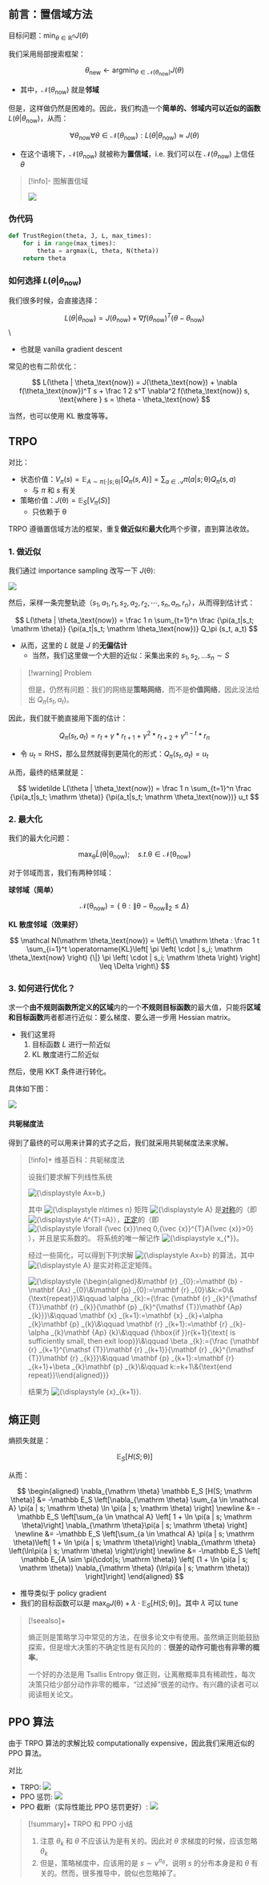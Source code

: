 ## 前言：置信域方法

目标问题：$\min_{\theta \in \mathbb R^n} J(\theta)$

我们采用局部搜索框架：

$$
\theta_\text{new} \leftarrow \mathop{\arg\min}_{\theta \in \mathcal N(\theta_\text{now})} J(\theta)
$$

- 其中，$\mathcal N(\theta_\text{now})$ 就是**邻域**

但是，这样做仍然是困难的。因此，我们构造一个**简单的、邻域内可以近似的函数** $L(\theta | \theta_\text{now})$，从而：

$$
\forall \theta_\text{now} \forall \theta \in \mathcal N(\theta_\text{now}): L(\theta | \theta_\text{now}) \approx J(\theta)
$$

- 在这个语境下，$\mathcal N(\theta_\text{now})$ 就被称为**置信域**，i.e. 我们可以在 $\mathcal N(\theta_\text{now})$ 上信任 $\theta$

> [!info]- 图解置信域
> 
> <img src="https://gitlab.com/mtdickens1998/mtd-images/-/raw/main/img/2024/07/8_20_40_7_202407082040510.png"/>

### 伪代码

```python
def TrustRegion(theta, J, L, max_times):
    for i in range(max_times):
        theta = argmax(L, theta, N(theta))
    return theta
```

### 如何选择 $L(\theta | \theta_\text{now})$

我们很多时候，会直接选择：

$$
L(\theta | \theta_\text{now}) = J(\theta_\text{now}) + \nabla f(\theta_\text{now})^T (\theta - \theta_\text{now})
$$
\
- 也就是 vanilla gradient descent

常见的也有二阶优化：

$$
L(\theta | \theta_\text{now}) = J(\theta_\text{now}) + \nabla f(\theta_\text{now})^T s + \frac 1 2 s^T \nabla^2 f(\theta_\text{now}) s, \text{where } s = \theta - \theta_\text{now}
$$

当然，也可以使用 KL 散度等等。

## TRPO

对比：

- 状态价值：$V_\pi(s) = \mathbb E_{A \sim \pi(\cdot | s; \mathrm\theta)}[Q_\pi(s, A)] = \sum_{a \in \mathcal A} \pi(a | s; \mathrm \theta) Q_\pi(s, a)$
    - 与 $\pi$ 和 $s$ 有关
- 策略价值：$J(\mathrm \theta) = \mathbb E_S [V_\pi (S)]$
    - 只依赖于 $\mathrm \theta$

TRPO 遵循置信域方法的框架，重复**做近似**和**最大化**两个步骤，直到算法收敛。

### 1. 做近似

我们通过 importance sampling 改写一下 $J(\mathrm \theta)$:

<img src="https://gitlab.com/mtdickens1998/mtd-images/-/raw/main/img/2024/07/9_1_9_53_202407090109234.png"/>

然后，采样一条完整轨迹（$s_1, a_1, r_1, s_2, a_2, r_2, \cdots, s_n, a_n, r_n$），从而得到估计式：

$$
L(\theta | \theta_\text{now}) = \frac 1 n \sum_{t=1}^n \frac {\pi(a_t|s_t; \mathrm \theta)} {\pi(a_t|s_t; \mathrm \theta_\text{now})} Q_\pi (s_t, a_t)
$$

- 从而，这里的 $L$ 就是 $J$ 的**无偏估计**
    - 当然，我们这里做一个大胆的近似：采集出来的 $s_1, s_2, \dots s_n \sim S$

> [!warning] Problem
> 
> 但是，仍然有问题：我们的网络是**策略网络**，而不是**价值网络**，因此没法给出 $Q_\pi(s_t, a_t)$。

因此，我们就干脆直接用下面的估计：

$$
Q_\pi(s_t, a_t) = r_t + \gamma \ast r_{t+1} + \gamma^2 \ast r_{t+2} + \gamma^{n-t} \ast r_n
$$

- 令 $u_t = \text{RHS}$，那么显然就得到更简化的形式：$Q_\pi(s_t, a_t) = u_t$

从而，最终的结果就是：

$$
\widetilde L(\theta | \theta_\text{now}) = \frac 1 n \sum_{t=1}^n \frac {\pi(a_t|s_t; \mathrm \theta)} {\pi(a_t|s_t; \mathrm \theta_\text{now})} u_t
$$

### 2. 最大化

我们的最大化问题：

$$
\max_{\mathrm \theta} \widetilde L(\mathrm \theta | \mathrm \theta_\text{now}); \quad s.t. \mathrm \theta \in \mathcal N(\mathrm \theta_\text{now})
$$

对于邻域而言，我们有两种邻域：

**球邻域（简单）**

 $$
 \mathcal N(\mathrm \theta_\text{now}) = \{\ \mathrm \theta : \| \mathrm \theta - \mathrm \theta_\text{now} \|_2 \leq \Delta\}
 $$

**KL 散度邻域（效果好）**

$$
\mathcal N(\mathrm \theta_\text{now}) = \left\{\ \mathrm \theta : \frac 1 t \sum_{i=1}^t \operatorname{KL}\left[ \pi \left( \cdot | s_i; \mathrm \theta_\text{now} \right)  {\|} \pi \left( \cdot | s_i; \mathrm \theta \right) \right] \leq \Delta \right\}
$$

### 3. 如何进行优化？

求一个**由不规则函数所定义的区域**内的一个**不规则目标函数**的最大值，只能将**区域和目标函数**两者都进行近似：要么梯度、要么进一步用 Hessian matrix。

- 我们这里将
    1. 目标函数 $L$ 进行一阶近似
    2. KL 散度进行二阶近似

然后，使用 KKT 条件进行转化。

具体如下图：

[<img src="https://gitlab.com/mtdickens1998/mtd-images/-/raw/main/img/2024/07/9_3_22_45_202407090322073.png"/>](https://hrl.boyuai.com/chapter/2/trpo%E7%AE%97%E6%B3%95#113-%E8%BF%91%E4%BC%BC%E6%B1%82%E8%A7%A3)

#### 共轭梯度法

得到了最终的可以用来计算的式子之后，我们就采用共轭梯度法来求解。

> [!info]+ 维基百科：共轭梯度法
> 
> 设我们要求解下列线性系统
> 
> ![{\displaystyle Ax=b,}](https://wikimedia.org/api/rest_v1/media/math/render/svg/66dbdc9ace4de8b9bdcf2bd7eb7bfb117307e90b)
> 
> 其中 ![{\displaystyle n\times n}](https://wikimedia.org/api/rest_v1/media/math/render/svg/59d2b4cb72e304526cf5b5887147729ea259da78) 矩阵 ![{\displaystyle A}](https://wikimedia.org/api/rest_v1/media/math/render/svg/7daff47fa58cdfd29dc333def748ff5fa4c923e3) 是[对称](https://zh.wikipedia.org/wiki/%E5%B0%8D%E7%A8%B1%E7%9F%A9%E9%99%A3 "对称矩阵")的（即 ![{\displaystyle A^{T}=A}](https://wikimedia.org/api/rest_v1/media/math/render/svg/42a74fbcf03f7eddf2b58f8c0ce38411830f6281)），[正定](https://zh.wikipedia.org/wiki/%E6%AD%A3%E5%AE%9A%E7%9F%A9%E9%98%B5 "正定矩阵")的（即 ![{\displaystyle \forall {\vec {x}}\neq 0,{\vec {x}}^{T}A{\vec {x}}>0}](https://wikimedia.org/api/rest_v1/media/math/render/svg/e07cdde194c6d7f8992054cb6ad0940772882e7f)），并且是实系数的。 将系统的唯一解记作 ![{\displaystyle x_{*}}](https://wikimedia.org/api/rest_v1/media/math/render/svg/54181bafc8b3401909a790683476457984f484ba)。
> 
> 经过一些简化，可以得到下列求解 ![{\displaystyle Ax=b}](https://wikimedia.org/api/rest_v1/media/math/render/svg/c294fb03a23c833d5b3cc6b3cbe40f25f0005745) 的算法，其中 ![{\displaystyle A}](https://wikimedia.org/api/rest_v1/media/math/render/svg/7daff47fa58cdfd29dc333def748ff5fa4c923e3) 是实对称正定矩阵。
> 
> ![{\displaystyle {\begin{aligned}&\mathbf {r} _{0}:=\mathbf {b} -\mathbf {Ax} _{0}\\&\mathbf {p} _{0}:=\mathbf {r} _{0}\\&k:=0\\&{\text{repeat}}\\&\qquad \alpha _{k}:={\frac {\mathbf {r} _{k}^{\mathsf {T}}\mathbf {r} _{k}}{\mathbf {p} _{k}^{\mathsf {T}}\mathbf {Ap} _{k}}}\\&\qquad \mathbf {x} _{k+1}:=\mathbf {x} _{k}+\alpha _{k}\mathbf {p} _{k}\\&\qquad \mathbf {r} _{k+1}:=\mathbf {r} _{k}-\alpha _{k}\mathbf {Ap} _{k}\\&\qquad {\hbox{if }}r_{k+1}{\text{ is sufficiently small, then exit loop}}\\&\qquad \beta _{k}:={\frac {\mathbf {r} _{k+1}^{\mathsf {T}}\mathbf {r} _{k+1}}{\mathbf {r} _{k}^{\mathsf {T}}\mathbf {r} _{k}}}\\&\qquad \mathbf {p} _{k+1}:=\mathbf {r} _{k+1}+\beta _{k}\mathbf {p} _{k}\\&\qquad k:=k+1\\&{\text{end repeat}}\\\end{aligned}}}](https://wikimedia.org/api/rest_v1/media/math/render/svg/65c4a04b3745ab744633eabb5eb2194013f8b240)
> 
> 结果为 ![{\displaystyle {x}_{k+1}}](https://wikimedia.org/api/rest_v1/media/math/render/svg/c88bea93faadfd84aeb50f02ca29d0cc1aabe6a0).

## 熵正则

熵损失就是：

$$
\mathbb E_S [H(S; \mathrm \theta)]
$$

从而：

$$
\begin{aligned}
\nabla_{\mathrm \theta} \mathbb E_S [H(S; \mathrm \theta)] 
&= -\mathbb E_S \left[\nabla_{\mathrm \theta} \sum_{a \in \mathcal A} \pi(a | s; \mathrm \theta) \ln \pi(a | s; \mathrm \theta) \right] \newline
&= -\mathbb E_S \left[\sum_{a \in \mathcal A} \left[ 1 + \ln \pi(a | s; \mathrm \theta)\right] \nabla_{\mathrm \theta}\pi(a | s; \mathrm \theta) \right] \newline
&= -\mathbb E_S \left[\sum_{a \in \mathcal A} \pi(a | s; \mathrm \theta)\left[ 1 + \ln \pi(a | s; \mathrm \theta)\right] \nabla_{\mathrm \theta} \left(\ln\pi(a | s; \mathrm \theta) \right)\right] \newline
&= -\mathbb E_S \left[ \mathbb E_{A \sim \pi(\cdot|s; \mathrm \theta)} \left[ (1 + \ln \pi(a | s; \mathrm \theta)) \nabla_{\mathrm \theta} (\ln\pi(a | s; \mathrm \theta)) \right]\right]
\end{aligned}
$$

- 推导类似于 policy gradient
- 我们的目标函数可以是 $\max_{\mathrm \theta} J(\mathrm \theta) + \lambda \cdot \mathbb E_S [H(S; \mathrm \theta)]$。其中 $\lambda$ 可以 tune

> [!seealso]+ 
> 
> 熵正则是策略学习中常见的方法，在很多论文中有使用。虽然熵正则能鼓励探索，但是增大决策的不确定性是有风险的：**很差的动作可能也有非零的概率**。
> 
> 一个好的办法是用 Tsallis Entropy 做正则，让离散概率具有稀疏性，每次决策只给少部分动作非零的概率，“过滤掉”很差的动作。有兴趣的读者可以阅读相关论文。

## PPO 算法

由于 TRPO 算法的求解比较 computationally expensive，因此我们采用近似的 PPO 算法。

对比

- TRPO: <img src="https://gitlab.com/mtdickens1998/mtd-images/-/raw/main/img/2024/07/9_4_18_27_202407090418725.png"/>
- PPO 惩罚: <img src="https://gitlab.com/mtdickens1998/mtd-images/-/raw/main/img/2024/07/9_4_18_44_202407090418715.png"/>
- PPO 截断（实际性能比 PPO 惩罚更好）: <img src="https://gitlab.com/mtdickens1998/mtd-images/-/raw/main/img/2024/07/9_4_29_50_202407090429002.png"/>

> [!summary]+ TRPO 和 PPO 小结
> 
> 1. 注意 $\theta_k$ 和 $\theta$ 不应该认为是有关的。因此对 $\theta$ 求梯度的时候，应该忽略 $\theta_k$
> 2. 但是，策略梯度中，应该用的是 $s \sim v^{\pi_\theta}$，说明 $s$ 的分布本身是和 $\theta$ 有关的。然而，很多推导中，貌似也忽略掉了。

